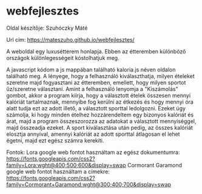 # webfejlesztes

Oldal készítője: Szuhóczky Máté

Url cím: https://mateszuho.github.io/webfejlesztes/

A weboldal egy luxusétterem honlapja. Ebben az étteremben különböző országok különlegességeit kóstolhatjuk meg.

A javascript kódom a js mappában található kaloria.js néven oldalon található meg. A lényege, hogy a felhasználó kiválaszthatja, milyen ételeket szeretne majd fogyasztani az étteremben, emellett, hogy milyen sportot
űz/szeretne választani. Amint a felhasználó lenyomja a "Kiszámolás" gombot, akkor a program kiírja, hogy a választott ételek összesen mennyi kalóriát tartalmaznak, mennyibe fog kerülni az étkezés és hogy mennyi óra alatt tudja ezt az adott illető, a választott sporttal ledolgozni. Ezeket úgy számolja, ki hogy minden ételhez hozzárendeltem egy bizonyos kalóriát és árat, majd a program összeszorozza az adatokat a választott mennyiséggel, majd összeadja ezeket. A sport kiválasztása után pedig, az összes kalóriát elosztja annyival, amennyi kalóriát az adott sporttal átlagosan el lehet égetni, majd ezt egész számra kerekíti. 

Fontok:
Lora google web fontot használtam az egész dokumentumra: https://fonts.googleapis.com/css2?family=Lora:wght@400;500;600&display=swap
Cormorant Garamond google web fontot használtam a címekre: https://fonts.googleapis.com/css2?family=Cormorant+Garamond:wght@300;400;700&display=swap
